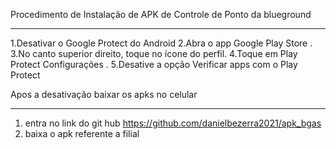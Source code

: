 Procedimento de Instalação de APK de Controle de Ponto da blueground
********************************************************************

1.Desativar o Google Protect do Android
2.Abra o app Google Play Store .
3.No canto superior direito, toque no ícone do perfil.
4.Toque em Play Protect Configurações .
5.Desative a opção Verificar apps com o Play Protect

Apos a desativação baixar os apks no celular
********************************************************************

1. entra no link do git hub
https://github.com/danielbezerra2021/apk_bgas
2. baixa o apk referente a filial
